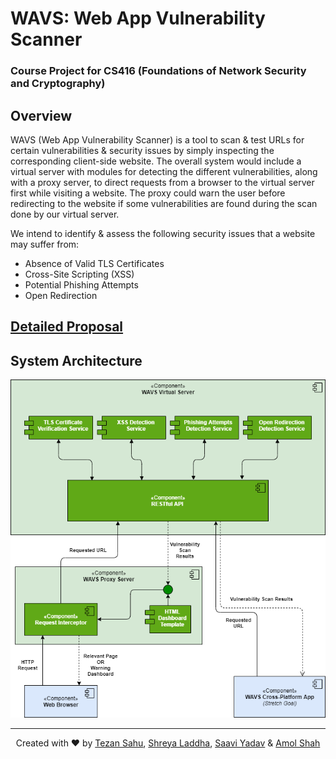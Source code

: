 # WAVS: Web App Vulnerability Scanner 

### Course Project for CS416 (Foundations of Network Security and Cryptography)

## Overview

WAVS (Web App Vulnerability Scanner) is a tool to scan & test URLs for certain vulnerabilities & security issues by simply inspecting the corresponding client-side website. The overall system would include a virtual server with modules for detecting the different vulnerabilities, along with a proxy server, to direct requests from a browser to the virtual server first while visiting a website. The proxy could warn the user before redirecting to the website if some vulnerabilities are found during the scan done by our virtual server.

We intend to identify & assess the following security issues that a website may suffer from:

- Absence of Valid TLS Certificates
- Cross-Site Scripting (XSS)
- Potential Phishing Attempts
- Open Redirection

## [Detailed Proposal](./Proposal.pdf)

## System Architecture

![WAVS System Architecture](./figures/WAVS_SystemArchitecture.png)

***

<p align="center">Created with ❤️ by <a href="https://tezansahu.github.io" target="_blank">Tezan Sahu</a>, <a href="https://laddhashreya2000.github.io" target="_blank">Shreya Laddha</a>, <a href="https://www.linkedin.com/in/saavi-yadav-7ab61a151/" target="_blank">Saavi Yadav</a> & <a href="https://www.linkedin.com/in/amol-g-shah/" target="_blank">Amol Shah</a></p>
